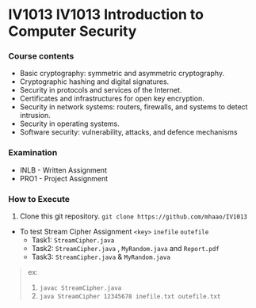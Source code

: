 # IV1013 IV1013 Introduction to Computer Security

### Course contents
* Basic cryptography: symmetric and asymmetric cryptography.
* Cryptographic hashing and digital signatures.
* Security in protocols and services of the Internet.
* Certificates and infrastructures for open key encryption.
* Security in network systems: routers, firewalls, and systems to detect intrusion.
* Security in operating systems.
* Software security: vulnerability, attacks, and defence mechanisms

### Examination
* INLB - Written Assignment
* PRO1 - Project Assignment

### How to Execute 
1. Clone this git repository. `git clone https://github.com/mhaao/IV1013`
* To test Stream Cipher Assignment `<key>` `inefile` `outefile`
   * Task1: `StreamCipher.java`
   * Task2: `StreamCipher.java` , `MyRandom.java` and `Report.pdf`
   * Task3: `StreamCipher.java` & `MyRandom.java`
> ex: 
> 1. `javac StreamCipher.java`  
> 1. `java StreamCipher 12345678 inefile.txt outefile.txt`

